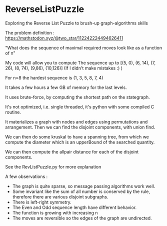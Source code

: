 # ReverseListPuzzle
Exploring the Reverse List Puzzle to brush-up graph-algorithms skills

The problem definition : https://mathstodon.xyz/@two_star/112242224494626411

"What does the sequence of maximal required moves look like as a function of n"

My code will allow you to compute 
The sequence up to [(5, 0), (6, 14), (7, 26), (8, 74), (9,86), (10,126)]
(If I didn't make mistakes :) )

For n=8 the hardest sequence is (1, 3, 5, 8, 7, 4)

It takes a few hours a few GB of memory for the last levels.

It uses brute-force, by computing the shortest path on the stategraph.

It's not optimized, i.e. single threaded, it's python with some compiled C routine.

It materializes a graph with nodes and edges using permutations and arrangement.
Then we can find the disjoint components, with union find.

We can then do some kruskal to have a spanning tree, from which we compute the diameter which is an upperBound of the searched quantity.

We can then compute the allpair distance for each of the disjoint components.

See the RevListPuzzle.py for more explanation

A few observations : 
- The graph is quite sparse, so message passing algorithms work well.
- Some invariant like the sum of all number is conserved by the rule, therefore there are various disjoint subgraphs.
- There is left-right symmetry.
- The Even and Odd sequence length have different behavior.
- The function is growing with increasing n
- The moves are reversible so the edges of the graph are undirected. 
